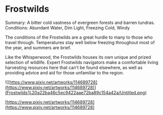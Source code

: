 # Frostwilds

Summary: A bitter cold vastness of evergreen forests and barren tundras.
Conditions: Abundant Water, Dim Light, Freezing Cold, Windy

The conditions of the Frostwilds are a great hurdle to many to those who travel through. Temperatures stay well below freezing throughout most of the year, and summers are brief. 

Like the Whisperwood, the Frostwilds houses its own unique and prized selection of wildlife. Expert Frostwilds navigators make a comfortable living harvesting resources here that can’t be found elsewhere, as well as providing advice and aid for those unfamiliar to the region.

![[https://www.pixiv.net/artworks/114689728](https://www.pixiv.net/artworks/114689728)](Frostwilds%20a22ba46c5ec9422aae72ba89c154a42a/Untitled.png)

[https://www.pixiv.net/artworks/114689728](https://www.pixiv.net/artworks/114689728)